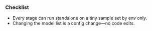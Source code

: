 ### Checklist
- Every stage can run standalone on a tiny sample set by env only.
- Changing the model list is a config change—no code edits.
